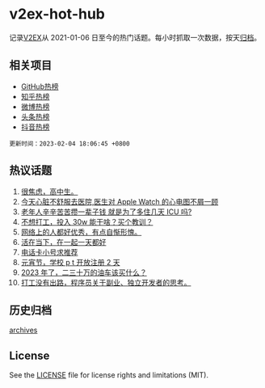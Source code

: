 # v2ex-hot-hub

 记录[V2EX](https://www.v2ex.com/)从 2021-01-06 日至今的热门话题。每小时抓取一次数据，按天[归档](archives)。
 
 ## 相关项目

- [GitHub热榜](https://github.com/lonnyzhang423/github-hot-hub)
- [知乎热榜](https://github.com/lonnyzhang423/zhihu-hot-hub)
- [微博热榜](https://github.com/lonnyzhang423/weibo-hot-hub)
- [头条热榜](https://github.com/lonnyzhang423/toutiao-hot-hub)
- [抖音热榜](https://github.com/lonnyzhang423/douyin-hot-hub)


 `更新时间：2023-02-04 18:06:45 +0800`

## 热议话题

1. [很焦虑，高中生。](https://www.v2ex.com/t/913073)
1. [今天心脏不舒服去医院,医生对 Apple Watch 的心电图不屑一顾](https://www.v2ex.com/t/913069)
1. [老年人辛辛苦苦攒一辈子钱 就是为了多住几天 ICU 吗?](https://www.v2ex.com/t/913080)
1. [不想打工，投入 30w 能干啥？买个教训？](https://www.v2ex.com/t/913106)
1. [网络上的人都好优秀，有点自惭形愧。](https://www.v2ex.com/t/912996)
1. [活在当下，在一起一天都好](https://www.v2ex.com/t/913070)
1. [电话卡小号求推荐](https://www.v2ex.com/t/913135)
1. [元宵节，学校 p t 开放注册 2 天](https://www.v2ex.com/t/913044)
1. [2023 年了，二三十万的油车该买什么？](https://www.v2ex.com/t/913047)
1. [打工没有出路，程序员关于副业、独立开发者的思考。](https://www.v2ex.com/t/913117)

## 历史归档

[archives](archives)

## License

See the [LICENSE](LICENSE) file for license rights and limitations (MIT).
